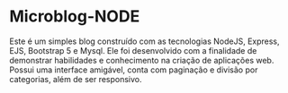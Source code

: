 # Microblog-NODE
Este é um simples blog construído com as tecnologias NodeJS, Express, EJS, Bootstrap 5 e Mysql. Ele foi desenvolvido com a finalidade de demonstrar habilidades e conhecimento na criação de aplicações web. Possui uma interface amigável, conta com paginação e divisão por categorias, além de ser responsivo.
